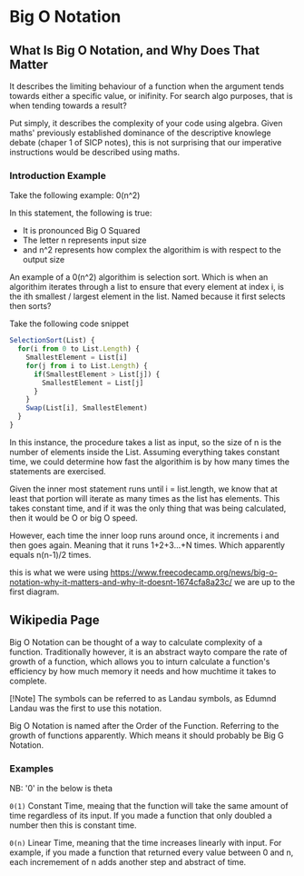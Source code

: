 # Big O Notation

## What Is Big O Notation, and Why Does That Matter
It describes the limiting behaviour of a function when the argument tends towards either a specific value, or inifinity. For search algo purposes, that is when tending towards a result?

Put simply, it describes the complexity of your code using algebra. Given maths' previously established dominance of the descriptive knowlege debate (chaper 1 of SICP notes), this is not surprising that our imperative instructions would be described using maths.

### Introduction Example
Take the following example: 
    0(n^2) 

In this statement, the following is true:
- It is pronounced Big O Squared
- The letter n represents input size
- and n^2 represents how complex the algorithim is with respect to the output size

An example of a 0(n^2) algorithim is selection sort. Which is when an algorithim iterates through a list to ensure that every element at index i, is the ith smallest / largest element in the list. Named because it first selects then sorts?

Take the following code snippet
``` Javascript
SelectionSort(List) {
  for(i from 0 to List.Length) {
    SmallestElement = List[i]
    for(j from i to List.Length) {
      if(SmallestElement > List[j]) {
        SmallestElement = List[j]
      }
    }
    Swap(List[i], SmallestElement)
  }
}
```

In this instance, the procedure takes a list as input, so the size of n is the number of elements inside the List. Assuming everything takes constant time, we could determine how fast the algorithim is by how many times the statements are exercised.

Given the inner most statement runs until i = list.length, we know that at least that portion will iterate as many times as the list has elements. This takes constant time, and if it was the only thing that was being calculated, then it would be O or big O speed.

However, each time the inner loop runs around once, it increments i and then goes again. Meaning that it runs 1+2+3...+N times. Which apparently equals n(n-1)/2 times. 

this is what we were using
https://www.freecodecamp.org/news/big-o-notation-why-it-matters-and-why-it-doesnt-1674cfa8a23c/
we are up to the first diagram.


## Wikipedia Page
Big O Notation can be thought of a way to calculate complexity of a function. Traditionally however, it is an abstract wayto compare the rate of growth of a function, which allows you to inturn calculate a function's efficiency by how much memory it needs and how muchtime it takes to complete.

[!Note]
The symbols can be referred to as Landau symbols, as Edumnd Landau was the first to use this notation.

Big O Notation is named after the Order of the Function. Referring to the growth of functions apparently. Which means it should probably be Big G Notation.


### Examples
NB: '0' in the below is theta

`0(1)`
Constant Time, meaing that the function will take the same amount of time regardless of its input. If you made a function that only doubled a number then this is constant time.

`0(n)`
Linear Time, meaning that the time increases linearly with input. For example, if you made a function that returned every value between 0 and n, each incremement of n adds another step and abstract of time.




